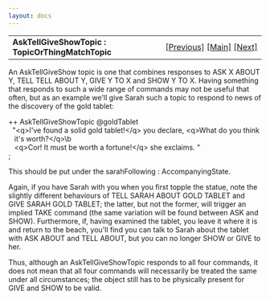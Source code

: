```yaml
---
layout: docs
---
```

<table width="100%" data-border="0" data-cellspacing="0"
data-cellpadding="3" data-bgcolor="#C0C0C0">
<colgroup>
<col style="width: 50%" />
<col style="width: 50%" />
</colgroup>
<tbody>
<tr>
<td style="text-align: left;"><strong>AskTellGiveShowTopic :
TopicOrThingMatchTopic<br />
</strong></td>
<td style="text-align: right;"><a
href="asktellshowtopic.html">[Previous]</a> <a
href="generalintroduction.html">[Main]</a> <a
href="yesno+specialtopics.html">[Next]</a></td>
</tr>
</tbody>
</table>

  
An AskTellGiveShow topic is one that combines responses to ASK X ABOUT
Y, TELL TELL ABOUT Y, GIVE Y TO X and SHOW Y TO X. Having something that
responds to such a wide range of commands may not be useful that often,
but as an example we'll give Sarah such a topic to respond to news of
the discovery of the gold tablet:  
  
++ AskTellGiveShowTopic @goldTablet  
  "\<q\>I've found a solid gold tablet!\</q\> you declare, \<q\>What do you think  
   it's worth?\</q\>\b  
   \<q\>Cor! It must be worth a fortune!\</q\> she exclaims. "  
;  
  
This should be put under the sarahFollowing : AccompanyingState.  
  
Again, if you have Sarah with you when you first topple the statue, note
the slightly different behaviours of TELL SARAH ABOUT GOLD TABLET and
GIVE SARAH GOLD TABLET; the latter, but not the former, will trigger an
implied TAKE command (the same variation will be found between ASK and
SHOW). Furthermore, if, having examined the tablet, you leave it where
it is and return to the beach, you'll find you can talk to Sarah about
the tablet with ASK ABOUT and TELL ABOUT, but you can no longer SHOW or
GIVE to her.  
  
Thus, although an AskTellGiveShowTopic responds to all four commands, it
does not mean that all four commands will necessarily be treated the
same under all circumstances; the object still has to be physically
present for GIVE and SHOW to be valid.  
